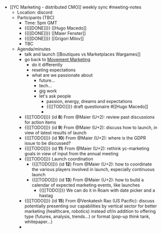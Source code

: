 - [[YC Marketing - distributed CMO]] weekly sync #meeting-notes
    - Location: discord 
    - Participants (TBC)
        - Time: 5pm GMT 
        - {{[[DONE]]}} [[Hugo Macedo]] 
        - {{[[DONE]]}} [[Maier Fenster]]
        - {{[[DONE]]}} [[Grigori Milov]]
        - TBC
    - Agenda/minutes
        - talk and launch [[Boutiques vs Marketplaces Wargames]]
        - go back to [Movement Marketing](https://www.strawberryfrog.com/movement-marketing-4-strategies-for-sparking-a-brand-movement/)
            - do it differently 
            - reseting expectations
            - what are we passionate about
                - future...
                - tech...
                - gig work
                - let's ask people
                    - passion, energy, dreams and expectations
                    - {{[[TODO]]}} draft questionaire #[[Hugo Macedo]]
                    - 
        - {{[[TODO]]}} (id **8**) From @Maier (U+2): 
review past discussions for action items
        - {{[[TODO]]}} (id **9**) From @Maier (U+2):
discuss how to launch, in view of latest results of launch
        - {{[[TODO]]}} (id **10**) From @Maier (U+2):
where is the GDPR issue to be discussed?
        - {{[[TODO]]}} (id **11**) From @Maier (U+2):
rethink yc-marketing goals in view of input from the annual meeting
        - {{[[TODO]]}} Launch coordination
            - {{[[TODO]]}} (id **12**) From @Maier (U+2):
how to coordinate the various players involved in launch, especially continuous launch
            - {{[[TODO]]}} (id **13**) From @Maier (U+2):
how to build a calendar of expected marketing events, like launches
                - {{[[TODO]]}} We can do it in Roam with date picker and a hastag 
        - {{[[TODO]]}} (id **15**) From @Venkatesh Rao (US Pacific):
discuss potentially presenting our capabilities by vertical sector for better marketing (healthcare, robotics) instead of/in addition to offering type (futures, analysis, trends...) or format (pop-up think tank, whitepaper...)
        - 
